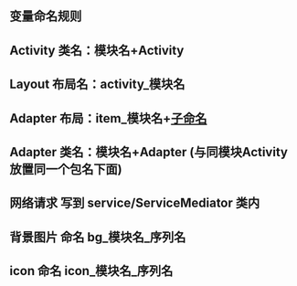 ## 变量命名规则
## Activity 类名：模块名+Activity
## Layout 布局名：activity_模块名
## Adapter 布局：item_模块名+[子命名](如果有多个Adapter布局时)
## Adapter 类名：模块名+Adapter (与同模块Activity放置同一个包名下面)
## 网络请求 写到 service/ServiceMediator 类内
## 背景图片 命名 bg_模块名_序列名
## icon 命名 icon_模块名_序列名
##
##
##
